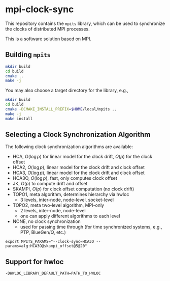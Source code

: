 # mpi-clock-sync

This repository contains the `mpits` library, which can be used to synchronize 
the clocks of distributed MPI processes.

This is a software solution based on MPI.

## Building `mpits`

```bash
mkdir build
cd build
cmake ..
make -j
```

You may also choose a target directory for the library, e.g.,

```bash
mkdir build
cd build
cmake -DCMAKE_INSTALL_PREFIX=$HOME/local/mpits ..
make -j
make install
```

## Selecting a Clock Synchronization Algorithm

The following clock synchronization algorithms are available:
- HCA, $O(\log p)$ for linear model for the clock drift, $O(p)$ for the clock offset
- HCA2, $O(\log p)$, linear model for the clock drift and clock offset
- HCA3, $O(\log p)$, linear model for the clock drift and clock offset
- HCA3O, $O(\log p)$, fast, only computes clock offset
- JK, $O(p)$ to compute drift and offset
- SKAMPI, $O(p)$ for clock offset computation (no clock drift)
- TOPO1, meta algorithm, determines hierarchy via hwloc
    - 3 levels, inter-node, node-level, socket-level
- TOPO2, meta two-level algorithm, MPI-only
    - 2 levels, inter-node, node-level
    - one can apply different algorithms to each level
- NONE, no clock synchronization
    - used for passing time through (for time synchronized systems, e.g., PTP, BlueGen/Q, etc.)


```
export MPITS_PARAMS="--clock-sync=HCA3O --params=alg:HCA3O@skampi_offset@5@20"
```


## Support for hwloc

```
-DHWLOC_LIBRARY_DEFAULT_PATH=PATH_TO_HWLOC
```